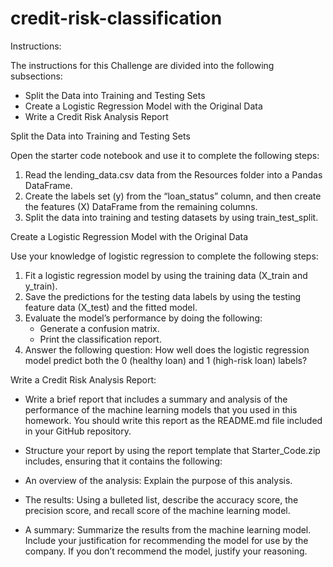 # credit-risk-classification

Instructions:

The instructions for this Challenge are divided into the following subsections:
  - Split the Data into Training and Testing Sets
  - Create a Logistic Regression Model with the Original Data
  - Write a Credit Risk Analysis Report

Split the Data into Training and Testing Sets

Open the starter code notebook and use it to complete the following steps:
  1. Read the lending_data.csv data from the Resources folder into a Pandas DataFrame.
  2. Create the labels set (y) from the “loan_status” column, and then create the features (X) DataFrame from the remaining columns.
  3. Split the data into training and testing datasets by using train_test_split.

Create a Logistic Regression Model with the Original Data

Use your knowledge of logistic regression to complete the following steps:
  1. Fit a logistic regression model by using the training data (X_train and y_train).
  2. Save the predictions for the testing data labels by using the testing feature data (X_test) and the fitted model.
  3. Evaluate the model’s performance by doing the following:
      - Generate a confusion matrix.
      - Print the classification report.
  4. Answer the following question: How well does the logistic regression model predict both the 0 (healthy loan) and 1 (high-risk loan) labels?

Write a Credit Risk Analysis Report:
  - Write a brief report that includes a summary and analysis of the performance of the machine learning models that you used in this homework. You should write this report as the README.md file included in your GitHub repository.

  - Structure your report by using the report template that Starter_Code.zip includes, ensuring that it contains the following:

  - An overview of the analysis: Explain the purpose of this analysis.

  - The results: Using a bulleted list, describe the accuracy score, the precision score, and recall score of the machine learning model.

  - A summary: Summarize the results from the machine learning model. Include your justification for recommending the model for use by the company. If you don’t recommend the model, justify your reasoning.
